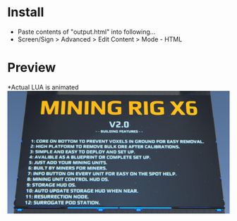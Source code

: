 # Install
- Paste contents of "output.html" into following...
- Screen/Sign > Advanced > Edit Content > Mode - HTML
# Preview
*Actual LUA is animated
![Image of Screen](DU-LMC-Sales-Screen.png?raw=true)
